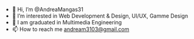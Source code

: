 - 👋 Hi, I’m @AndreaMangas31
- 👀 I’m interested in Web Development & Design, UI/UX, Gamme Design
- 🌱 I am graduated in Multimedia Engineering
- 📫 How to reach me andream3103@gmail.com

<!---
AndreaMangas31/AndreaMangas31 is a ✨ special ✨ repository because its `README.md` (this file) appears on your GitHub profile.
You can click the Preview link to take a look at your changes.
--->
